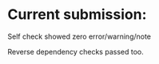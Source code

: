 # Current submission:

Self check showed zero error/warning/note

Reverse dependency checks passed too.
